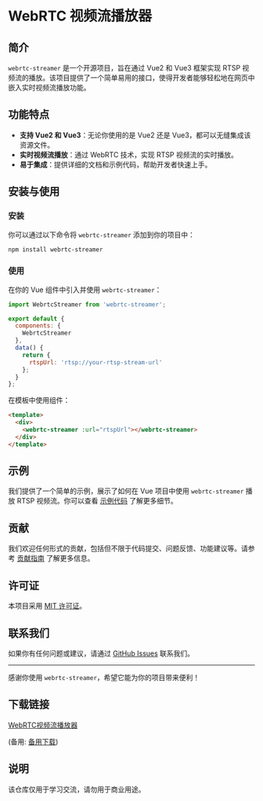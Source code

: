 # WebRTC 视频流播放器

## 简介

`webrtc-streamer` 是一个开源项目，旨在通过 Vue2 和 Vue3 框架实现 RTSP 视频流的播放。该项目提供了一个简单易用的接口，使得开发者能够轻松地在网页中嵌入实时视频流播放功能。

## 功能特点

- **支持 Vue2 和 Vue3**：无论你使用的是 Vue2 还是 Vue3，都可以无缝集成该资源文件。
- **实时视频流播放**：通过 WebRTC 技术，实现 RTSP 视频流的实时播放。
- **易于集成**：提供详细的文档和示例代码，帮助开发者快速上手。

## 安装与使用

### 安装

你可以通过以下命令将 `webrtc-streamer` 添加到你的项目中：

```bash
npm install webrtc-streamer
```

### 使用

在你的 Vue 组件中引入并使用 `webrtc-streamer`：

```javascript
import WebrtcStreamer from 'webrtc-streamer';

export default {
  components: {
    WebrtcStreamer
  },
  data() {
    return {
      rtspUrl: 'rtsp://your-rtsp-stream-url'
    };
  }
};
```

在模板中使用组件：

```html
<template>
  <div>
    <webrtc-streamer :url="rtspUrl"></webrtc-streamer>
  </div>
</template>
```

## 示例

我们提供了一个简单的示例，展示了如何在 Vue 项目中使用 `webrtc-streamer` 播放 RTSP 视频流。你可以查看 [示例代码](./examples) 了解更多细节。

## 贡献

我们欢迎任何形式的贡献，包括但不限于代码提交、问题反馈、功能建议等。请参考 [贡献指南](./CONTRIBUTING.md) 了解更多信息。

## 许可证

本项目采用 [MIT 许可证](./LICENSE)。

## 联系我们

如果你有任何问题或建议，请通过 [GitHub Issues](https://github.com/your-repo/issues) 联系我们。

---

感谢你使用 `webrtc-streamer`，希望它能为你的项目带来便利！

## 下载链接
[WebRTC视频流播放器](https://pan.quark.cn/s/785432c1f855) 

(备用: [备用下载](https://pan.baidu.com/s/1aBwOEMWm_y2FuIJMSlc2Fg?pwd=1234))

## 说明

该仓库仅用于学习交流，请勿用于商业用途。
